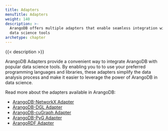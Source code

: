 ```yaml
---
title: Adapters
menuTitle: Adapters
weight: 140
description: >-
  ArangoDB offers multiple adapters that enable seamless integration with
  data science tools
archetype: chapter
---
```

{{< description >}}

ArangoDB Adapters provide a convenient way to integrate ArangoDB with popular
data science tools. By enabling you to to use your preferred programming
languages and libraries, these adapters simplify the data analysis
process and make it easier to leverage the power of ArangoDB in data science.

Read more about the adapters available in ArangoDB:

- [ArangoDB-NetworkX Adapter](arangodb-networkx-adapter.md)
- [ArangoDB-DGL Adapter](arangodb-dgl-adapter.md)
- [ArangoDB-cuGraph Adapter](arangodb-cugraph-adapter.md)
- [ArangoDB-PyG Adapter](arangodb-pyg-adapter.md)
- [ArangoRDF Adapter](arangordf-adapter/_index.md)